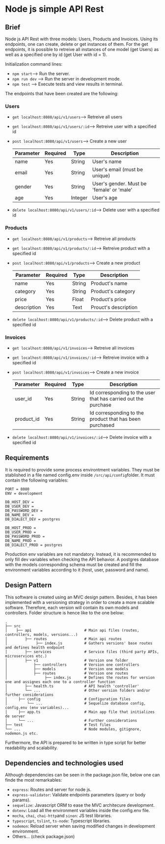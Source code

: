 # Node js simple API Rest

## Brief

Node js API Rest with three models: Users, Products and Invoices. Using its endpoints, one can create, delete or get instances of them. For the get endpoints, it is possible to retreive all instances of one model (get Users) as well as a specified one by id (get User with id = 1).

Initialization command lines:

 * `npm start`--> Run the server.
 * `npm run dev` --> Run the server in development mode.
 * `npm test` --> Execute tests and view results in terminal.

The endpoints that have been created are the following:

  ### Users

  * `get localhost:8080/api/v1/users`--> Retreive all users
  
  * `get localhost:8080/api/v1/users/:id`--> Retreive user with a specified id
  
  * `post localhost:8080/api/v1/users`--> Create a new user
  
     |   Parameter   | Required |  Type  |  Description  |
     | ------------- | ------------- | ------------- | ------------- |
     | name | Yes |  String  |  User's name  |  
     | email | Yes |  String  |  User's email (must be unique)  |  
     | gender | Yes |  String  |  User's gender. Must be 'female' or 'male'  |  
     | age | Yes |  Integer  |  User's age  |
     
  * `delete localhost:8080/api/v1/users/:id`--> Delete user with a specified id
  
  ### Products
  
  * `get localhost:8080/api/v1/products`--> Retreive all products
  
  * `get localhost:8080/api/v1/products/:id`--> Retreive product with a specified id
  
  * `post localhost:8080/api/v1/products`--> Create a new product
  
     |   Parameter   | Required |  Type  |  Description  |
     | ------------- | ------------- | ------------- | ------------- |
     | name | Yes |  String  |  Product's name  |  
     | category | Yes |  String  |  Product's category  |  
     | price | Yes |  Float  |  Product's price  |  
     | description | Yes |  Text  |  Prouct's description  |
     
  * `delete localhost:8080/api/v1/products/:id`--> Delete product with a specified id
  
  ### Invoices
  
  * `get localhost:8080/api/v1/invoices`--> Retreive all invoices
  
  * `get localhost:8080/api/v1/invoices/:id`--> Retreive invoice with a specified id
  
  * `post localhost:8080/api/v1/invoices`--> Create a new invoice
  
     |   Parameter   | Required |  Type  |  Description  |
     | ------------- | ------------- | ------------- | ------------- |
     | user_id | Yes |  String  |  Id corresponding to the user that has carried out the purchase  |  
     | product_id | Yes |  String  |  Id corresponding to the product that has been purchased  |  
     
  * `delete localhost:8080/api/v1/invoices/:id`--> Delete invoice with a specified id
  
## Requirements

It is required to provide some process environtment variables. They must be stablished in a file named config.env inside `/src/api/config`folder. It must contain the following variables:

```
PORT = 8080
ENV = development

DB_HOST_DEV =
DB_USER_DEV =
DB_PASSWORD_DEV =
DB_NAME_DEV =
DB_DIALECT_DEV = postgres

DB_HOST_PROD =
DB_USER_PROD =
DB_PASSWORD_PROD =
DB_NAME_PROD =
DB_DIALECT_PROD = postgres
```
Production env variables are not mandatory. Instead, it is recommended to only fill dev variables when checking the API behavior. A postgres database with the models corresponding schema must be created and fill the environment variables according to it (host, user, password and name).

## Design Pattern

This software is created using an MVC design pattern. Besides, it has been implemented with a versioning strategy in order to create a more scalable software. Therefore, each version will contain its own models and controllers. Folder structure is hence like to the one below: 

```
.
├── src
│    ├── api                        # Main api files (routes, controllers, models, versions...)                       
│        ├── routes                 # Main api routes
│             ├── index.js          # Gathers versions' base routes and defines health endpoint                    
│        ├── services               # Service files (third party APIs, microservices etc.)
│        ├── v1                     # Version one folder
│            ├── controllers        # Version one controllers
│            ├── models             # Version one models
│            ├── routes             # Version one routes
│                 ├── index.js      # Defines the routes for version one and assignes each one to a controller function
│        ├── health.ts              # API health 'controller'
│        └── ...                    # Other version folders and/or further considerations
│     ├── config                    # Configuration files
│         └── ...                   # Sequelize database config, config.env (env variables)...
│     ├── app.ts                    # Main app file that initializes de server
│     └── ...                       # Further considerations
├── test                            # Test files
└── ...                             # Node modules, gitignore, nodemon.js etc.
```

Furthermore, the API is prepared to be written in type script for better readability and scalability. 

## Dependencies and technologies used

Although dependencies can be seen in the package.json file, below one can finde the most remarkables:

 * `express`: Routes and server for node js.
 * `express-validator`: Validate endpoints parameters (query or body params).
 * `sequelize`: Javascript ORM to ease the MVC architecure development.
 * `dotenv`: Load all the environment variables inside the config.env file.
 * `mocha`, `chai`, `chai-http`and `sinon`: JS test libraries.
 * `typescript`, `tslint`, `ts-node`: Typescript libraries.
 * `nodemon`: Reload server when saving modified changes in development environment.
 * Others... (check package.json)
 
